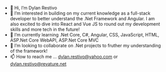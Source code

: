 - 👋 Hi, I’m Dylan Restivo
- 👀 I’m interested in building on my current knowledge as a full-stack developer to better understand the .Net Framework and Angular. I am also excited to dive into React and Vue JS to round out my development skills and more tech in the future!
- 🌱 I’m currently learning .Net Core, C#, Angular, CSS, JavaScript, HTML, ASP.Net Core WebAPI, ASP.Net Core MVC
- 💞️ I’m looking to collaborate on .Net projects to fruther my understanding of the framework!
- 📫 How to reach me ... dylan.restivo@yahoo.com or dylan.restivo@revature.net

<!---
MMooKow/MMooKow is a ✨ special ✨ repository because its `README.md` (this file) appears on your GitHub profile.
You can click the Preview link to take a look at your changes.
--->

